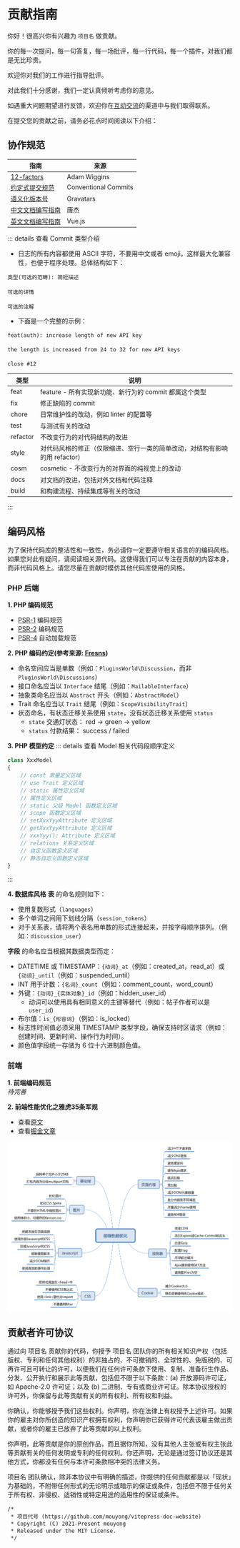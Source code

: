 # 贡献指南

你好！很高兴你有兴趣为 `项目名` 做贡献。

你的每一次提问，每一句答复，每一场批评，每一行代码，每一个插件，对我们都是无比珍贵。

欢迎你对我们的工作进行指导批评。

对此我们十分感谢，我们一定认真倾听考虑你的意见。

如遇重大问题期望进行反馈，欢迎你在[互动交流](../community/discuss.md)的渠道中与我们取得联系。

在提交您的贡献之前，请务必花点时间阅读以下介绍：

## 协作规范

| 指南 | 来源 |
| --- | --- |
| [12-factors](https://12factor.net/zh_cn/) | Adam Wiggins |
| [约定式提交规范](https://www.conventionalcommits.org/zh-hans/v1.0.0/) | Conventional Commits |
| [语义化版本号](https://semver.org/lang/zh-CN/) | Gravatars |
| [中文文档编写指南](https://tangjie.me/copywriting-style-guide) | 唐杰 |
| [英文文档编写指南](https://fresns.cn/contributing/writing-guide.html) | Vue.js |

::: details 查看 Commit 类型介绍
- 日志的所有内容都使用 ASCII 字符，不要用中文或者 emoji，这样最大化兼容性，也便于程序处理。总体结构如下：
```
类型(可选的范畴): 简短描述

可选的详情

可选的注解
```
- 下面是一个完整的示例：
```
feat(auth): increase length of new API key

the length is increased from 24 to 32 for new API keys

close #12
```
| 类型 | 说明 |
| --- | --- |
| feat | feature - 所有实现新功能、新行为的 commit 都属这个类型 |
| fix | 修正缺陷的 commit |
| chore | 日常维护性的改动，例如 linter 的配置等 |
| test | 与测试有关的改动 |
| refactor | 不改变行为的对代码结构的改进 |
| style | 对代码风格的修正（仅限缩进、空行一类的简单改动，对结构有影响的用 refactor） |
| cosm | cosmetic - 不改变行为的对界面的纯视觉上的改动 |
| docs | 对文档的改进，包括对外文档和代码注释 |
| build | 和构建流程、持续集成等有关的改动 |
:::

## 编码风格

为了保持代码库的整洁性和一致性，务必请你一定要遵守相关语言的的编码风格。如果您对此有疑问，请阅读相关源代码。这使得我们可以专注在贡献的内容本身，而非代码风格上。请您尽量在贡献时模仿其他代码库使用的风格。

### PHP 后端

**1. PHP 编码规范**
- [PSR-1](https://github.com/php-fig/fig-standards/blob/master/accepted/PSR-1-coding-style-guide.md) 编码规范
- [PSR-2](https://github.com/php-fig/fig-standards/blob/master/accepted/PSR-2-coding-style-guide.md) 编码规范
- [PSR-4](https://github.com/php-fig/fig-standards/blob/master/accepted/PSR-4-autoloader.md) 自动加载规范

**2. PHP 编码约定(参考来源: [Fresns](https://fresns.cn/contributing/#编码风格))**
- 命名空间应当是单数（例如：`PluginsWorld\Discussion`，而非 `PluginsWorld\Discussions`）
- 接口命名应当以 `Interface` 结尾（例如：`MailableInterface`）
- 抽象类命名应当以 `Abstract` 开头（例如：`AbstractModel`）
- Trait 命名应当以 `Trait` 结尾（例如：`ScopeVisibilityTrait`）
- 状态命名，有状态迁移关系使用 `state`，没有状态迁移关系使用 `status`
    - `state` 交通灯状态： red -> green -> yellow
    - `status` 付款结果： success / failed

**3. PHP 模型约定**
::: details 查看 Model 相关代码段顺序定义
```php
class XxxModel
{
    // const 常量定义区域
    // use Trait 定义区域
    // static 属性定义区域
    // 属性定义区域
    // static 父级 Model 函数定义区域
    // scope 函数定义区域
    // setXxxYyyAttribute 定义区域
    // getXxxYyyAttribute 定义区域
    // xxxYyy(): Attribute 定义区域
    // relations 关系定义区域
    // 自定义函数定义区域
    // 静态自定义函数定义区域
}
```
:::

**4. 数据库风格**
**表** 的命名规则如下：
* 使用复数形式（`languages`）
* 多个单词之间用下划线分隔（`session_tokens`）
* 对于关系表，请将两个表名用单数的形式连接起来，并按字母顺序排列。（例如：`discussion_user`）

**字段** 的命名应当根据其数据类型而定：
- DATETIME 或 TIMESTAMP：`{动词}_at`（例如：created_at，read_at）或 `{动词}_until`（例如：suspended_until）
- INT 用于计数：`{名词}_count`（例如：comment_count，word_count）
- 外键：`{动词}_{实体对象}_id`（例如：hidden_user_id）
    - 动词可以使用具有相同意义的主键等替代（例如：帖子作者可以是 `user_id`)
- 布尔值：`is_{形容词}`（例如：is_locked）
- 标志性时间值必须采用 TIMESTAMP 类型字段，确保支持时区请求（例如：创建时间、更新时间、操作行为时间）。
- 颜色值字段统一存储为 6 位十六进制颜色值。

### 前端

**1. 前端编码规范**  
*待完善*

**2. 前端性能优化之雅虎35条军规**
- 查看[原文](https://developer.yahoo.com/performance/rules.html)
- 查看[掘金文章](https://juejin.cn/post/6844903657318645767)

![前端性能优化之雅虎35条军规](../public/frontend_performance_optimization.png)

## 贡献者许可协议

通过向 项目名 贡献你的代码，你授予 项目名 团队你的所有相关知识产权（包括版权、专利和任何其他权利）的非独占的、不可撤销的、全球性的、免版税的、可再许可且可转让的许可，以便我们在任何许可条款下使用、复制、准备衍生作品、分发、公开执行和展示此等贡献，包括但不限于以下条款：(a) 开放源码许可证，如 Apache-2.0 许可证；以及 (b) 二进制、专有或商业许可证。除本协议授权的许可外，你保留与此等贡献有关的所有权利、所有权和利益。

你确认，你能够授予我们这些权利。你声明，你在法律上有权授予上述许可。如果你的雇主对你所创造的知识产权拥有权利，你声明你已获得许可代表该雇主做出贡献，或者你的雇主已放弃了此等贡献的以上权利。

你声明，此等贡献是你的原创作品，而且据你所知，没有其他人主张或有权主张此等贡献有关的任何发明或专利的任何权利。你还声明，无论是通过签订协议还是其他方式，你都没有任何与本许可条款相冲突的法律义务。

项目名 团队确认，除非本协议中有明确的描述，你提供的任何贡献都是以「现状」为基础的，不附带任何形式的无论明示或暗示的保证或条件，包括但不限于任何关于所有权、非侵权、适销性或特定用途的适用性的保证或条件。

```
/*
 * 项目代号 (https://github.com/mouyong/vitepress-doc-website)
 * Copyright (C) 2021-Present mouyong
 * Released under the MIT License.
 */
```
